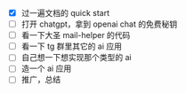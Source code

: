 - [x] 过一遍文档的 quick start
- [ ] 打开 chatgpt，拿到 openai chat 的免费秘钥
- [ ] 看一下大圣 mail-helper 的代码
- [ ] 看一下 tg 群里其它的 ai 应用
- [ ] 自己想一下想实现那个类型的 ai
- [ ] 造一个 ai 应用
- [ ] 推广，总结